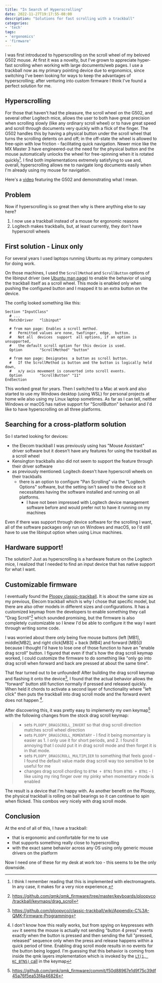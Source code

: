 ```yaml
---
title: "In Search of Hyperscrolling"
date: 2022-11-27T19:17:55-08:00
description: "Solutions for fast scrolling with a trackball"
categories:
- 'tech'
tags:
- 'ergonomics'
- 'firmware'
---
```

<!--summary-->
I was first introduced to hyperscrolling on the scroll wheel of my beloved G502 mouse. At first it was a novelty, but I've grown to appreciate hyper-fast scrolling when working with large documents/web pages. I use a trackball now as my primary pointing device due to ergonomics, since switching I've been looking for ways to keep the advantages of hyperscrolling; after venturing into custom firmware I think I've found a perfect solution for me.

<!--more-->

## Hyperscrolling

For those that haven't had the pleasure, the scroll wheel on the G502, and several other Logitech mice, allows the user to both have great precision when scrolling slowly (like any ordinary scroll wheel) or to have great speed and scroll through documents very quickly with a flick of the finger. The G502 handles this by having a physical button under the scroll wheel that turns the scrolling detents on and off; in the off-state the wheel is allowed to free-spin with low friction - facilitating quick navigation. Newer mice like the MX Master 3 have engineered-out the need for the physical button and the mouse automatically unlocks the wheel for free-spinning when it is rotated quickly[^1]. I find both implementations extremely satisfying to use and, overall, hyperscrolling allows me to navigate long documents easily when I'm already using my mouse for navigation.

Here's a [video](https://youtu.be/TRwPCHR5PCE) featuring the G502 and demonstrating what I mean.

## Problem

Now if hyperscrolling is so great then why is there anything else to say here?
1. I now use a trackball instead of a mouse for ergonomic reasons
2. Logitech makes trackballs, but, at least currently, they don't have hyperscroll wheels

## First solution - Linux only
For several years I used laptops running Ubuntu as my primary computers for doing work.

On those machines, I used the `ScrollMethod` and `ScrollButton` options of the libinput driver (see [Ubuntu man page](https://manpages.ubuntu.com/manpages/focal/man4/libinput.4.html)) to enable the behavior of using the trackball itself as a scroll wheel. This mode is enabled only when pushing the configured button and I mapped it to an extra button on the device.

The config looked something like this:
```
Section "InputClass"
  # ...
  MatchDriver   "libinput"

  # from man page: Enables a scroll method.
  #   Permitted values are none, twofinger, edge,  button.
  #   Not all  devices  support  all options, if an option is unsupported,
  #   the default scroll option for this device is used.
  Option        "ScrollMethod" "button"

  # from man page: Designates  a button as scroll button.
  #   If the ScrollMethod is button and the button is logically held down,
  #   x/y axis movement is converted into scroll events.
  Option        "ScrollButton" "11"
EndSection
```

This worked great for years. Then I switched to a Mac at work and also started to use my Windows desktop (using WSL) for personal projects at home wile also using my Linux laptop sometimes. As far as I can tell, neither Windows or macOS has native support for "ScrollButton" behavior and I'd like to have hyperscrolling on all three platforms.

## Searching for a cross-platform solution
So I started looking for devices:
* the Elecom trackball I was previously using has "Mouse Assistant" driver software but it doesn't have any features for using the trackball as a scroll wheel
* Kensington trackballs also did not seem to support the feature through their driver software
* as previously mentioned: Logitech doesn't have hyperscroll wheels on their trackballs
  - there is an option to configure "Pan Scrolling" via the "Logitech Options" software, but the setting isn't saved to the device so it necessitates having the software installed and running on all platforms. 
    - I have not been impressed with Logitech device management software before and would prefer not to have it running on my machines

Even if there was support through device software for the scrolling I want, all of the software packages only run on Windows and macOS, so I'd still have to use the libinput option when using Linux machines.

## Hardware support!

The solution? Just as hyperscrolling is a hardware feature on the Logitech mice, I realized that I needed to find an input device that has native support for what I want.

## Customizable firmware
I eventually found the [Ploopy classic-trackball](https://ploopy.co/classic-trackball/). It is about the same size as my previous, Elecom trackball which is why I chose that specific model, but there are also other models in different sizes and configurations. It has a customized keymap from the developers to enable something they call "Drag Scroll"[^2] which sounded promising, but the firmware is also completely customizable so I knew I'd be able to configure it the way I want through writing some code.

I was worried about there only being five mouse buttons (left [MB1], middle[MB2], and right click[MB3] + back [MB4] and forward [MB5]) because I thought I'd have to lose one of those function to have an "enable drag scroll" button. I figured that even if that's how the drag scroll keymap worked, I could customize the firmware to do something like "only go into drag scroll when forward and back are pressed at about the same time".

That fear turned out to be unfounded! After building the drag scroll keymap and flashing it onto the device[^3], I found that the actual behavior allows the "forward" button still function normally if pressed and released quickly. When held it chords to activate a second layer of functionality where "left click" then puts the trackball into drag scroll mode and the forward event does not happen [^4].

After discovering this, it was pretty easy to implementy my own keymap[^5] with the following changes from the stock drag scroll keymap:
> * sets `PLOOPY_DRAGSCROLL_INVERT` so that drag scroll direction matches scroll wheel direction
> * sets `PLOOPY_DRAGSCROLL_MOMENTARY` - I find it being momentary is easier as 1. I only use it for short periods, and 2. I found it annoying that I could put it in drag scroll mode and then forget it is in that mode.
> * sets `PLOOPY_DRAGSCROLL_MULTIPLIER` to something that feels good - I found the default value made drag scroll way too sensitive to be useful for me
> * changes drag scroll chording to `BTN4 + BTN1` from `BTN5 + BTN1` - I like using my ring finger over my pinky when momentary mode is enabled

The result is a device that I'm happy with. As another benefit on the Ploopy, the physical trackball is rolling on ball bearings so it can continue to spin when flicked. This combos very nicely with drag scroll mode.

## Conclusion

At the end of all of this, I have a trackball:
* that is ergonomic and comfortable for me to use
* that supports something really close to hyperscrolling
* with the exact same behavior across any OS using only generic mouse drivers on the platform

Now I need one of these for my desk at work too - this seems to be the only downside.


<!--footnotes-->
[^1]: I think I remember reading that this is implemented with electromagnets. In any case, it makes for a very nice experience.
[^2]: https://github.com/qmk/qmk_firmware/tree/master/keyboards/ploopyco/trackball/keymaps/drag_scroll
[^3]: https://github.com/ploopyco/classic-trackball/wiki/Appendix-C%3A-QMK-Firmware-Programming
[^4]: I don't know how this really works, but from spying on keypresses with `xev` it seems the mouse is actually not sending "button 4 press" events exactly when the button is pressed and then sending the full "pressed, released" sequence only when the press and release happens within a quick period of time. Enabling drag scroll mode results in no events for the button being logged. I'm guessing that this behavior is coming from inside the qmk layers implementation which is invoked by the [`LT(1, KC_BTN5)` call](https://github.com/qmk/qmk_firmware/blob/master/keyboards/ploopyco/trackball/keymaps/drag_scroll/keymap.c#L24) in the keymap
[^5]: https://github.com/qmk/qmk_firmware/commit/f50d88967e1d9f75c39df45a76f5ea53f4a46826
